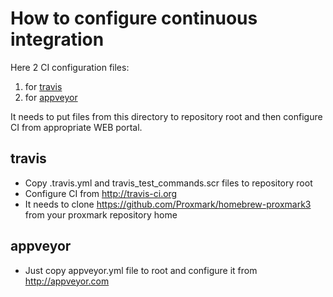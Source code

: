 # How to configure continuous integration

Here 2 CI configuration files:

1. for [travis](travis-ci.org)
2. for [appveyor](appveyor.com)

It needs to put files from this directory to repository root and then configure CI from appropriate WEB portal.

## travis

- Copy .travis.yml and travis_test_commands.scr files to repository root 
- Configure CI from http://travis-ci.org
- It needs to clone https://github.com/Proxmark/homebrew-proxmark3 from your proxmark repository home


## appveyor

- Just copy appveyor.yml file to root and configure it from http://appveyor.com
